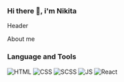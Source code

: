 ### Hi there 👋, i'm Nikita

Header

About me

### Language and Tools
![HTML](https://img.shields.io/badge/HTML-090909?style=for-the-badge&logo=HTML5)
![CSS](https://img.shields.io/badge/CSS-090909?style=for-the-badge&logo=CSS3)
![SCSS](https://img.shields.io/badge/SCSS-090909?style=for-the-badge&logo=SASS)
![JS](https://img.shields.io/badge/JavaScript-090909?style=for-the-badge&logo=JavaScript)
![React](https://img.shields.io/badge/React-090909?style=for-the-badge&logo=React)